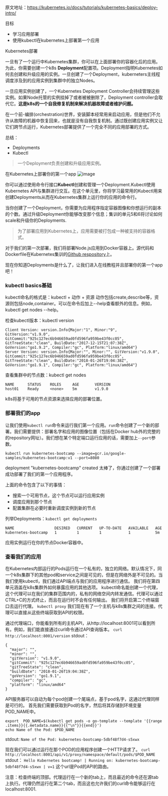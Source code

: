 原文地址：https://kubernetes.io/docs/tutorials/kubernetes-basics/deploy-intro/

目标
- 学习应用部署
- 使用kubectl在kubernetes上部署第一个应用

Kubernetes部署

一旦有了一个运行中Kubernetes集群，你可以在上面部署你的容器化后的应用。为此，你需要创建一个k8s **Deployment**配置项。Deployment指明Kubernetes如何去创建和升级应用的实例。一旦创建了一个Deployment，kuberneters主线程调度涉及到的应用实例到集群中的独立Nodes。

一旦应用实例创建了，一个Kubernetes Deployment Controller会持续管理这些实例。如果Node托管的实例挂掉了或者被被删除了，Deployment controller会取代它。**这是k8s的一个自我修复机制来解决机器故障或者维护问题。**

在一个前-编排(orchestration)世界，安装脚本经常用来启动应用，但是他们不允许从故障的机器中恢复回来，也就是没有自我恢复机制。通过既创建应用实例又让它们跨节点运行，Kubernetes部署提供了一个完全不同的应用部署的方式。

总结：
- Deployments
- Kubectl

> 一个Deployment负责创建和升级应用实例。

在Kubernetes上部署你的第一个app
![image](http://upload-images.jianshu.io/upload_images/2976869-1895337b5f6d361e..png?imageMogr2/auto-orient/strip%7CimageView2/2/w/1240)

你可以通过使用命令行接口**Kubectl**创建和管理一个Deployment.Kubectl使用Kubernetes API与集群进行交互。在这个单元里，你将学习最常用的Kubectl用来创建Deployments从而在Kubernetes集群上运行你的应用的命令行。

当你创建了一个Deployment，你需要为应用程序指定容器图像和你想运行的副本的个数。通过升级Deployment你能够改变那个信息；集训的单元5和6将讨论如何scale和升级你的Deployments.

> 为了部署应用到Kubernetes上，应用需要被打包成一种被支持的容器格式。

对于我们的第一次部署，我们将部署Node.js应用到Docker容器上。源代码和Dockerfile在Kubernetes集训的[Github respository](https://github.com/kubernetes/kubernetes-bootcamp)上。

现在你知道Deployments是什么了，让我们进入在线教程并且部署你的第一个app吧！

### kubectl basics基础

kubectl命名的格式是：kubectl + 动作 + 资源
动作包括create,describe等，资源则包括node,container。可以在命令后加上--help查看额外的信息。例如，kubectl get nodes --help。

检查kubectl版本：kubectl version
```
Client Version: version.Info{Major:"1", Minor:"9", GitVersion:"v1.9.0", GitCommit:"925c127ec6b946659ad0fd596fa959be43f0cc05", GitTreeState:"clean", BuildDate:"2017-12-15T21:07:38Z", GoVersion:"go1.9.2", Compiler:"gc", Platform:"linux/amd64"}
Server Version: version.Info{Major:"", Minor:"", GitVersion:"v1.9.0", GitCommit:"925c127ec6b946659ad0fd596fa959be43f0cc05", GitTreeState:"clean", BuildDate:"2018-01-26T19:04:38Z", GoVersion:"go1.9.1", Compiler:"gc", Platform:"linux/amd64"}
```
查看集群中的节点数：kubectl get nodes
```
NAME      STATUS    ROLES     AGE       VERSION
host01    Ready     <none>    5m        v1.9.0
```
k8s将基于可用的节点资源来选择应用的部署位置。

### 部署我们的app

让我们使用`kubectl run`命令来运行我们第一个应用。`run`命令创建了一个新的部署。我们需要提供：部署名字和应用的图像位置（包括在Docker hub外的完整的的repository网址）。我们想在某个特定端口运行应用的话，需要加上`--port`参数。
```
kubectl run kubernetes-bootcamp --image=gcr.io/google-samples/kubernetes-bootcamp:v1 --port=8080
```
deployment "kubernetes-bootcamp" created
太棒了，你通过创建了一个部署成功部署了我们的第一个应用程序。

上面的命令包含了以下的事情：
- 搜索一个可用节点，这个节点可以运行应用实例
- 调度应用到那个节点
- 配置集群在必要时重新调度实例到新的节点

列举Deployments：`kubectl get deployments`
```
NAME                  DESIRED   CURRENT   UP-TO-DATE   AVAILABLE   AGE
kubernetes-bootcamp   1         1         1            1           5m
```
应用实例运行在你的节点Docker容器中。

### 查看我们的应用
在Kubernetes内部运行的Pods运行在一个私有的，独立的网络。默认情况下，同一个k8s集群下的其他pod和service之间是可见的，但是在网络外是不可见的。当我们使用kubectl，我们通过API端点与我们的应用程序进行通信。
我们将在第四单元涵盖在k8s集群外如何暴露应用的其他选项。
kubectl命名能创建一个代理，这个代理可以在我们的集群范围内的，私有的网络空间内转发通信。代理可以通过CTRL+C的方式终止，而且在运行时不会有任何输出。
我们将开启第二个终端窗口去运行代理。
`kubectl proxy`
我们现在有了一个主机与k8s集群之间的连接。代理可以直接从这些终端获取到API的权限。

通过代理端口，你能看到所有的主机API，从http://localhost:8001可以看到所有。例如，我们能直接通过curl命令通过API查询版本。
`curl http://localhost:8001/version`
stdout：
```
{
  "major": "",
  "minor": "",
  "gitVersion": "v1.9.0",
  "gitCommit": "925c127ec6b946659ad0fd596fa959be43f0cc05",
  "gitTreeState": "clean",
  "buildDate": "2018-01-26T19:04:38Z",
  "goVersion": "go1.9.1",
  "compiler": "gc",
  "platform": "linux/amd64"
}
```

API服务器可以自动为每个pod创建一个尾端点，基于pod名字，这通过代理同样是可行的。
首先我们需要获取到Pod的名字，然后将其存储到环境变量POD_NAME中。
```
export  POD_NAME=$(kubectl get pods -o go-template --template '{{range .items}}{{.metadata.name}}{{"\n"}}{{end}}')
echo Name of the Pod: $POD_NAME
```
stdout:
`Name of the Pod: kubernetes-bootcamp-5dbf48f7d4-s5xwx`

现在我们可以通过运行在那个POD的应用程序创建一个HTTP请求了。
`curl http://localhost:8001/api/v1/proxy/namespace/default/pods/$POD_NAME`
stdout：
`Hello Kubernetes bootcamp! | Running on: kubernetes-bootcamp-5dbf48f7d4-s5xwx | v=1`
这个url是Pod的API的路由。

注意：检查终端的顶部。代理运行在一个新的tab上，而且最近的命令还在源tab上执行。代理仍然运行在第二个tab，而且这也允许我们的curl命令能够运行在localhost:8001.